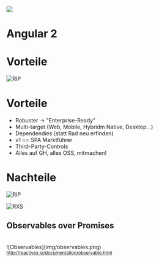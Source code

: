 ![](img/logos/angular2-logo.svg) <!-- .element: style="width:200px; margin-bottom: -10px" -->
# Angular 2 




# Vorteile




![RIP](img/angular_RIP.png) <!-- .element: style="width:60%" -->




# Vorteile

* Robuster → "Enterprise-Ready"
* Multi-target (Web, Mobile, Hybridm Native, Desktop...)
* Dependendies (statt Rad neu erfinden)
* v1 == SPA Marktführer
* Third-Party-Controls
* Alles auf GH, alles OSS, mitmachen!




# Nachteile




![RIP](img/angular2-upgrade-hell.png)




![RXS](img/tooling/rxjs.png) <!-- .element: style="width:40%" -->




## Observables over Promises
<br>
![Observables](img/observables.png)

<br>
<small>
    <a href="http://reactivex.io/documentation" target="_blank">http://reactivex.io/documentation/observable.html</a>
</small>